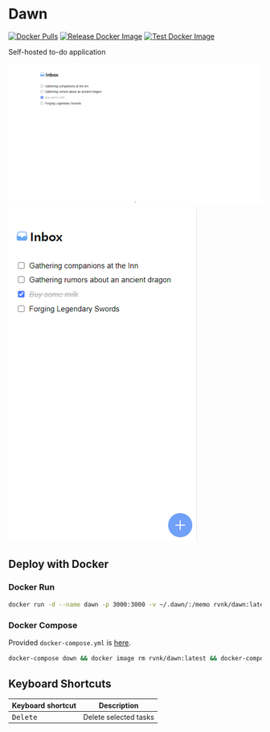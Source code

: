 # Dawn

[![Docker Pulls](https://img.shields.io/docker/pulls/rvnk/dawn)](https://hub.docker.com/repository/docker/rvnk/dawn/general)
[![Release Docker Image](https://github.com/rvnkcode/dawn-web/actions/workflows/release-docker-image.yml/badge.svg)](https://github.com/rvnkcode/dawn-web/actions/workflows/release-docker-image.yml)
[![Test Docker Image](https://github.com/rvnkcode/dawn-web/actions/workflows/test-image.yml/badge.svg)](https://github.com/rvnkcode/dawn-web/actions/workflows/test-image.yml)

Self-hosted to-do application

![pc](./img/pc.png)
![mobile](./img/mobile.png)

## Deploy with Docker

### Docker Run

```bash
docker run -d --name dawn -p 3000:3000 -v ~/.dawn/:/memo rvnk/dawn:latest
```

### Docker Compose

Provided `docker-compose.yml` is [here](./docker-compose.yml).

```bash
docker-compose down && docker image rm rvnk/dawn:latest && docker-compose up -d
```

## Keyboard Shortcuts

| Keyboard shortcut | Description           |
| ----------------- | --------------------- |
| <kbd>Delete</kbd> | Delete selected tasks |
